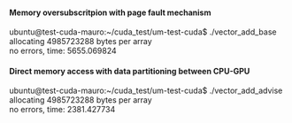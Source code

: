 #### Memory oversubscritpion with page fault mechanism
ubuntu@test-cuda-mauro:~/cuda_test/um-test-cuda$ ./vector_add_base \
allocating 4985723288 bytes per array \
no errors, time: 5655.069824 

#### Direct memory access with data partitioning between CPU-GPU 
ubuntu@test-cuda-mauro:~/cuda_test/um-test-cuda$ ./vector_add_advise \
allocating 4985723288 bytes per array \
no errors, time: 2381.427734 
